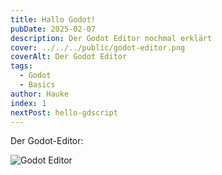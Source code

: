 ```yaml
---
title: Hallo Godot!
pubDate: 2025-02-07
description: Der Godot Editor nochmal erklärt
cover: ../../../public/godot-editor.png
coverAlt: Der Godot Editor
tags:
  - Godot
  - Basics
author: Hauke
index: 1
nextPost: hello-gdscript
---
```


Der Godot-Editor:

![Godot Editor](/Godot-Parkour-Guides//editor-colored.png)
